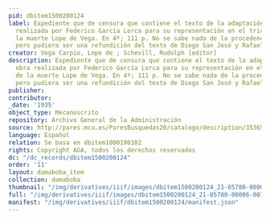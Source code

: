 ```yaml
---
pid: dbitem1500200124
label: Expediente que de censura que contiene el texto de la adaptación de la obra
  realizada por Federico García Lorca para su representación en el tricentenario de
  la muerte Lope de Vega. En 4º; 111 p. No se sabe nada de la procedencia del texto,
  pero pudiera ser una refundición del texto de Diego San José y Rafaela Abadía
creator: Vega Carpio, Lope de ; Schevill, Rudolph [editor]
description: Expediente que de censura que contiene el texto de la adaptación de la
  obra realizada por Federico García Lorca para su representación en el tricentenario
  de la muerte Lope de Vega. En 4º; 111 p. No se sabe nada de la procedencia del texto,
  pero pudiera ser una refundición del texto de Diego San José y Rafaela Abadía
publisher:
contributor:
_date: '1935'
object_type: Mecanoscrito
repository: Archivo General de la Administración
source: http://pares.mcu.es/ParesBusquedas20/catalogo/description/3536579
language: Español
relation: Se basa en dbitem1000190102
rights: Copyright AGA, todos los derechos reservados
dc: "/dc_records/dbitem1500200124"
order: '11'
layout: damaboba_item
collection: damaboba
thumbnail: "/img/derivatives/iiif/images/dbitem1500200124_21-05780-00006-001/full/250,/0/default.jpg"
full: "/img/derivatives/iiif/images/dbitem1500200124_21-05780-00006-001/full/1140,/0/default.jpg"
manifest: "/img/derivatives/iiif/dbitem1500200124/manifest.json"
---
```

